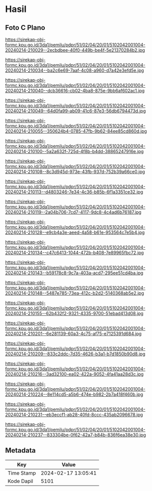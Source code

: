 # Hasil

## Foto C Plano

https://sirekap-obj-formc.kpu.go.id/3da1/pemilu/pdpr/51/02/04/20/01/5102042001004-20240214-210029--2ecbdbee-40f0-449b-be4f-5e21370284b2.jpg

https://sirekap-obj-formc.kpu.go.id/3da1/pemilu/pdpr/51/02/04/20/01/5102042001004-20240214-210034--ba2c6e69-7aaf-4c08-a960-d7a42e3efd5e.jpg

https://sirekap-obj-formc.kpu.go.id/3da1/pemilu/pdpr/51/02/04/20/01/5102042001004-20240214-210040--dcb36616-cb02-4ba8-875e-9bb6af602ac1.jpg

https://sirekap-obj-formc.kpu.go.id/3da1/pemilu/pdpr/51/02/04/20/01/5102042001004-20240214-210049--64d0fa99-ab09-41c6-87e3-56db6794473d.jpg

https://sirekap-obj-formc.kpu.go.id/3da1/pemilu/pdpr/51/02/04/20/01/5102042001004-20240214-210055--350624b4-0785-47fb-9b62-84ee85cd860d.jpg

https://sirekap-obj-formc.kpu.go.id/3da1/pemilu/pdpr/51/02/04/20/01/5102042001004-20240214-210100--5a2a632f-725d-4f8b-b4dd-38865247916e.jpg

https://sirekap-obj-formc.kpu.go.id/3da1/pemilu/pdpr/51/02/04/20/01/5102042001004-20240214-210108--8c3d945d-973e-43fb-937d-752b39a66ce0.jpg

https://sirekap-obj-formc.kpu.go.id/3da1/pemilu/pdpr/51/02/04/20/01/5102042001004-20240214-210113--d4803246-7e34-4c36-b85b-6f1a3351ce32.jpg

https://sirekap-obj-formc.kpu.go.id/3da1/pemilu/pdpr/51/02/04/20/01/5102042001004-20240214-210119--2a04b706-7cd7-4117-9dc8-4c4ad6b76187.jpg

https://sirekap-obj-formc.kpu.go.id/3da1/pemilu/pdpr/51/02/04/20/01/5102042001004-20240214-210128--e9cb4a3e-aeed-4a58-b61e-953564c7e5b4.jpg

https://sirekap-obj-formc.kpu.go.id/3da1/pemilu/pdpr/51/02/04/20/01/5102042001004-20240214-210134--c47c6413-1044-472b-b408-7e89965fbc72.jpg

https://sirekap-obj-formc.kpu.go.id/3da1/pemilu/pdpr/51/02/04/20/01/5102042001004-20240214-210143--b59178c8-9c7a-403a-acd7-295ee51cd4ba.jpg

https://sirekap-obj-formc.kpu.go.id/3da1/pemilu/pdpr/51/02/04/20/01/5102042001004-20240214-210148--5487e785-73ea-412c-b2d2-5140368ab5e2.jpg

https://sirekap-obj-formc.kpu.go.id/3da1/pemilu/pdpr/51/02/04/20/01/5102042001004-20240214-210155--62b432f2-9321-4335-9700-51ebad413d08.jpg

https://sirekap-obj-formc.kpu.go.id/3da1/pemilu/pdpr/51/02/04/20/01/5102042001004-20240214-210201--6e281139-60a3-4c75-af75-e7125391d684.jpg

https://sirekap-obj-formc.kpu.go.id/3da1/pemilu/pdpr/51/02/04/20/01/5102042001004-20240214-210209--833c2ddc-7d35-4626-b3a1-b7d1850b90d8.jpg

https://sirekap-obj-formc.kpu.go.id/3da1/pemilu/pdpr/51/02/04/20/01/5102042001004-20240214-210216--3ad32100-ea02-422a-9052-4fa41aa28d3c.jpg

https://sirekap-obj-formc.kpu.go.id/3da1/pemilu/pdpr/51/02/04/20/01/5102042001004-20240214-210224--8e114cd5-a5b6-474e-b982-2b7a418f460b.jpg

https://sirekap-obj-formc.kpu.go.id/3da1/pemilu/pdpr/51/02/04/20/01/5102042001004-20240214-210231--eb3eccf1-ab28-40fd-8ccc-435ab2096678.jpg

https://sirekap-obj-formc.kpu.go.id/3da1/pemilu/pdpr/51/02/04/20/01/5102042001004-20240214-210237--833304be-0f62-42a7-b84b-836f6ea38e30.jpg


## Metadata

| Key        | Value               |
| ---------- | ------------------- |
| Time Stamp | 2024-02-17 13:05:41 |
| Kode Dapil | 5101                |



